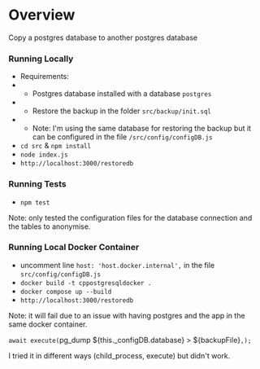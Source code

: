 # Overview

Copy a postgres database to another postgres database

### Running Locally

* Requirements:
* * Postgres database installed with a database `postgres`
* * Restore the backup in the folder `src/backup/init.sql`
* * Note: I'm using the same database for restoring the backup but it can be
configured in the file `/src/config/configDB.js`
* `cd src` & `npm install`
* `node index.js`
* `http://localhost:3000/restoredb`

### Running Tests

* `npm test`

Note: only tested the configuration files for the database connection and the
tables to anonymise.

### Running Local Docker Container

* uncomment line `host: 'host.docker.internal',` in the file `src/config/configDB.js`
* `docker build -t cppostgresqldocker .`
* `docker compose up --build`
* `http://localhost:3000/restoredb`

Note: it will fail due to an issue with having postgres and the app in the same
docker container.

`await execute(`pg_dump ${this._configDB.database} > ${backupFile}`,);`

I tried it in different ways (child_process, execute) but didn't work.
